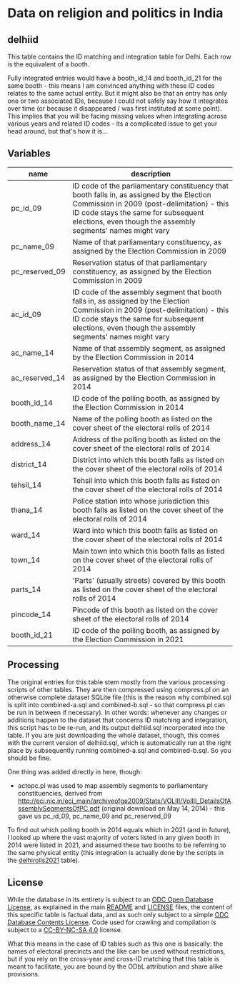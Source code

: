 # Data on religion and politics in India 

## delhiid

This table contains the ID matching and integration table for Delhi. Each row is the equivalent of a booth. 

Fully integrated entries would have a booth_id_14 and booth_id_21 for the same booth - this means I am convinced anything with these ID codes relates to the same actual entity.  But it might also be that an entry has only one or two associated IDs, because I could not safely say how it integrates over time (or because it disappeared / was first instituted at some point). This implies that you will be facing missing values when integrating across various  years and related ID codes - its a complicated issue to get your head around, but that's how it is...

## Variables

name | description
--- | ---
pc_id_09 | ID code of the parliamentary constituency that booth falls in, as assigned by the Election Commission in 2009 (post-delimitation) - this ID code stays the same for subsequent elections, even though the assembly segments' names might vary
pc_name_09 | Name of that parliamentary constituency, as assigned by the Election Commission in 2009
pc_reserved_09 | Reservation status of that parliamentary constituency, as assigned by the Election Commission in 2009
ac_id_09 | ID code of the assembly segment that booth falls in, as assigned by the Election Commission in 2009 (post-delimitation) - this ID code stays the same for subsequent elections, even though the assembly segments' names might vary
ac_name_14 | Name of that assembly segment, as assigned by the Election Commission in 2014
ac_reserved_14 | Reservation status of that assembly segment, as assigned by the Election Commission in 2014
booth_id_14 | ID code of the polling booth, as assigned by the Election Commission in 2014
booth_name_14 | Name of the polling booth as listed on the cover sheet of the electoral rolls of 2014
address_14 | Address of the polling booth as listed on the cover sheet of the electoral rolls of 2014
district_14 | District into which this booth falls as listed on the cover sheet of the electoral rolls of 2014
tehsil_14 | Tehsil into which this booth falls as listed on the cover sheet of the electoral rolls of 2014
thana_14 | Police station into whose jurisdiction this booth falls as listed on the cover sheet of the electoral rolls of 2014
ward_14 | Ward into which this booth falls as listed on the cover sheet of the electoral rolls of 2014
town_14 | Main town into which this booth falls as listed on the cover sheet of the electoral rolls of 2014
parts_14 | 'Parts' (usually streets) covered by this booth as listed on the cover sheet of the electoral rolls of 2014
pincode_14 | Pincode of this booth as listed on the cover sheet of the electoral rolls of 2014
booth_id_21 | ID code of the polling booth, as assigned by the Election Commission in 2021

## Processing

The original entries for this table stem mostly from the various processing scripts of other tables. They are then compressed using compress.pl on an otherwise complete dataset SQLite file (this is the reason why combined.sql is split into combined-a.sql and combined-b.sql - so that compress.pl can be run in between if necessary). In other words: whenever any changes or additions happen to the dataset that concerns ID matching and integration, this script has to be re-run, and its output delhiid.sql incorporated into the table. If you are just downloading the whole dataset, though, this comes with the current version of delhiid.sql, which is automatically run at the right place by subsequently running combined-a.sql and combined-b.sql. So you should be fine.

One thing was added directly in here, though:

* actopc.pl was used to map assembly segments to parliamentary constituencies, derived from http://eci.nic.in/eci_main/archiveofge2009/Stats/VOLIII/VolIII_DetailsOfAssemblySegmentsOfPC.pdf (original download on May 14, 2014) - this gave us pc_id_09, pc_name_09 and pc_reserved_09

To find out which polling booth in 2014 equals which in 2021 (and in future), I looked up where the vast majority of voters listed in any given booth in 2014 were listed in 2021, and assumed these two booths to be referring to the same physical entity (this integration is actually done by the scripts in the [delhirolls2021](https://github.com/raphael-susewind/india-religion-politics/tree/master/delhirolls2021) table).  


## License

While the database in its entirety is subject to an [ODC Open Database License](http://opendatacommons.org/licenses/odbl/), as explained in the main [README](https://github.com/raphael-susewind/india-religion-politics/blob/master/README.md) and [LICENSE](https://github.com/raphael-susewind/india-religion-politics/blob/master/LICENSE.md) files, the content of this specific table is factual data, and as such only subject to a simple [ODC Database Contents License](http://opendatacommons.org/licenses/dbcl/). Code used for crawling and compilation is subject to a [CC-BY-NC-SA 4.0](https://creativecommons.org/licenses/by-nc-sa/4.0/) license.

What this means in the case of ID tables such as this one is basically: the names of electoral precincts and the like can be used without restrictions, but if you rely on the cross-year and cross-ID matching that this table is meant to facilitate, you are bound by the ODbL attribution and share alike provisions.
